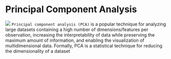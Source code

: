 # Principal Component Analysis
![](https://i.imgur.com/Cb3f1NR.jpg)
`Principal component analysis (PCA)` is a popular technique for analyzing large datasets containing a high number of dimensions/features per observation, increasing the interpretability of data while preserving the maximum amount of information, and enabling the visualization of multidimensional data. Formally, PCA is a statistical technique for reducing the dimensionality of a dataset
